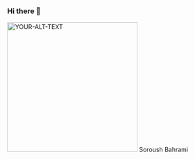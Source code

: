 ### Hi there 👋

<pic class>
 <picture>
 <source srcset="./scnew.png"  width="300" height="300" >
 <img alt="YOUR-ALT-TEXT" src="YOUR-DEFAULT-IMAGE">
</picture>
 Soroush Bahrami
</pic>



<!--
**Soroushb/soroushb** is a ✨ _special_ ✨ repository because its `README.md` (this file) appears on your GitHub profile.

Here are some ideas to get you started:

- 🔭 I’m currently working on ...
- 🌱 I’m currently learning ...
- 👯 I’m looking to collaborate on ...
- 🤔 I’m looking for help with ...
- 💬 Ask me about ...
- 📫 How to reach me: ...
- 😄 Pronouns: ...
- ⚡ Fun fact: ...
-->
